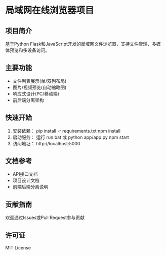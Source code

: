 # 局域网在线浏览器项目
## 项目简介
基于Python Flask和JavaScript开发的局域网文件浏览器，支持文件管理、多媒体预览和多设备访问。

## 主要功能
- 文件列表展示(单/双列布局)
- 图片/视频预览(自动缩略图)
- 响应式设计(PC/移动端)
- 前后端分离架构
## 快速开始
1. 安装依赖：
   pip install -r requirements.txt
   npm install
2. 启动服务：
    运行 run.bat
    或
        python app/app.py
        npm start
3. 访问地址： http://localhost:5000

## 文档参考
- API接口文档
- 项目设计文档
- 前端后端分离说明

## 贡献指南
欢迎通过Issues或Pull Request参与贡献

## 许可证
MIT License